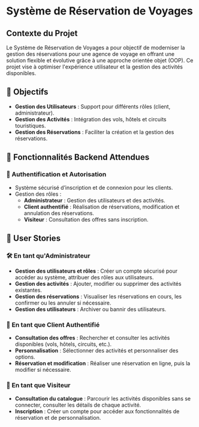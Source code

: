 # Système de Réservation de Voyages

## Contexte du Projet

Le Système de Réservation de Voyages a pour objectif de moderniser la gestion des réservations pour une agence de voyage en offrant une solution flexible et évolutive grâce à une approche orientée objet (OOP). Ce projet vise à optimiser l'expérience utilisateur et la gestion des activités disponibles.

## 🎯 Objectifs

- **Gestion des Utilisateurs** : Support pour différents rôles (client, administrateur).
- **Gestion des Activités** : Intégration des vols, hôtels et circuits touristiques.
- **Gestion des Réservations** : Faciliter la création et la gestion des réservations.

## 🚀 Fonctionnalités Backend Attendues

### 🔐 Authentification et Autorisation

- Système sécurisé d’inscription et de connexion pour les clients.
- Gestion des rôles :
  - **Administrateur** : Gestion des utilisateurs et des activités.
  - **Client authentifié** : Réalisation de réservations, modification et annulation des réservations.
  - **Visiteur** : Consultation des offres sans inscription.

## 👤 User Stories

### 🛠️ En tant qu'Administrateur

- **Gestion des utilisateurs et rôles** : Créer un compte sécurisé pour accéder au système, attribuer des rôles aux utilisateurs.
- **Gestion des activités** : Ajouter, modifier ou supprimer des activités existantes.
- **Gestion des réservations** : Visualiser les réservations en cours, les confirmer ou les annuler si nécessaire.
- **Gestion des utilisateurs** : Archiver ou bannir des utilisateurs.

### 👥 En tant que Client Authentifié

- **Consultation des offres** : Rechercher et consulter les activités disponibles (vols, hôtels, circuits, etc.).
- **Personnalisation** : Sélectionner des activités et personnaliser des options.
- **Réservation et modification** : Réaliser une réservation en ligne, puis la modifier si nécessaire.

### 👀 En tant que Visiteur

- **Consultation du catalogue** : Parcourir les activités disponibles sans se connecter, consulter les détails de chaque activité.
- **Inscription** : Créer un compte pour accéder aux fonctionnalités de réservation et de personnalisation.

